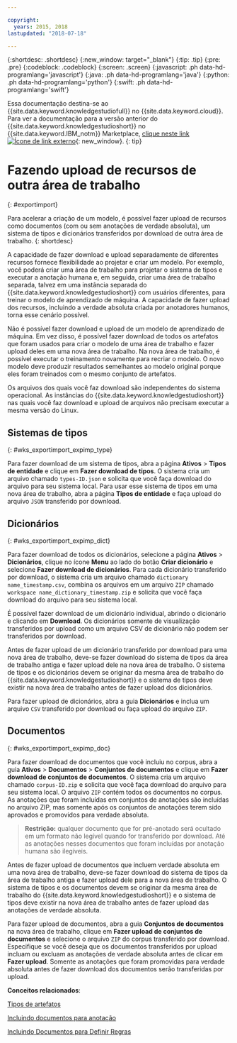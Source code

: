 ```yaml
---

copyright:
  years: 2015, 2018
lastupdated: "2018-07-18"

---
```


{:shortdesc: .shortdesc}
{:new_window: target="_blank"}
{:tip: .tip}
{:pre: .pre}
{:codeblock: .codeblock}
{:screen: .screen}
{:javascript: .ph data-hd-programlang='javascript'}
{:java: .ph data-hd-programlang='java'}
{:python: .ph data-hd-programlang='python'}
{:swift: .ph data-hd-programlang='swift'}

Essa documentação destina-se ao {{site.data.keyword.knowledgestudiofull}} no {{site.data.keyword.cloud}}. Para ver a documentação para a versão anterior do {{site.data.keyword.knowledgestudioshort}} no {{site.data.keyword.IBM_notm}} Marketplace, [clique neste link ![Ícone de link externo](../../icons/launch-glyph.svg "Ícone de link externo")](https://console.bluemix.net/docs/services/knowledge-studio/exportimport.html){: new_window}.
{: tip}

# Fazendo upload de recursos de outra área de trabalho
{: #exportimport}

Para acelerar a criação de um modelo, é possível fazer upload de recursos como documentos (com ou sem anotações de verdade absoluta), um sistema de tipos e dicionários transferidos por download de outra área de trabalho.
{: shortdesc}

A capacidade de fazer download e upload separadamente de diferentes recursos fornece flexibilidade ao projetar e criar um modelo. Por exemplo, você poderá criar uma área de trabalho para projetar o sistema de tipos e executar a anotação humana e, em seguida, criar uma área de trabalho separada, talvez em uma instância separada do {{site.data.keyword.knowledgestudioshort}} com usuários diferentes, para treinar o modelo de aprendizado de máquina. A capacidade de fazer upload dos recursos, incluindo a verdade absoluta criada por anotadores humanos, torna esse cenário possível.

Não é possível fazer download e upload de um modelo de aprendizado de máquina. Em vez disso, é possível fazer download de todos os artefatos que foram usados para criar o modelo de uma área de trabalho e fazer upload deles em uma nova área de trabalho. Na nova área de trabalho, é possível executar o treinamento novamente para recriar o modelo. O novo modelo deve produzir resultados semelhantes ao modelo original porque eles foram treinados com o mesmo conjunto de artefatos.

Os arquivos dos quais você faz download são independentes do sistema operacional. As instâncias do {{site.data.keyword.knowledgestudioshort}} nas quais você faz download e upload de arquivos não precisam executar a mesma versão do Linux.

## Sistemas de tipos
{: #wks_exportimport_expimp_type}

Para fazer download de um sistema de tipos, abra a página **Ativos** > **Tipos de entidade** e clique em **Fazer download de tipos**. O sistema cria um arquivo chamado `types-ID.json` e solicita que você faça download do arquivo para seu sistema local. Para usar esse sistema de tipos em uma nova área de trabalho, abra a página **Tipos de entidade** e faça upload do arquivo `JSON` transferido por download.

## Dicionários
{: #wks_exportimport_expimp_dict}

Para fazer download de todos os dicionários, selecione a página **Ativos** > **Dicionários**, clique no ícone **Menu** ao lado do botão **Criar dicionário** e selecione **Fazer download de dicionários**. Para cada dicionário transferido por download, o sistema cria um arquivo chamado `dictionary name_timestamp.csv`, combina os arquivos em um arquivo `ZIP` chamado `workspace name_dictionary_timestamp.zip` e solicita que você faça download do arquivo para seu sistema local.

É possível fazer download de um dicionário individual, abrindo o dicionário e clicando em **Download**. Os dicionários somente de visualização transferidos por upload como um arquivo CSV de dicionário não podem ser transferidos por download.

Antes de fazer upload de um dicionário transferido por download para uma nova área de trabalho, deve-se fazer download do sistema de tipos da área de trabalho antiga e fazer upload dele na nova área de trabalho. O sistema de tipos e os dicionários devem se originar da mesma área de trabalho do {{site.data.keyword.knowledgestudioshort}} e o sistema de tipos deve existir na nova área de trabalho antes de fazer upload dos dicionários.

Para fazer upload de dicionários, abra a guia **Dicionários** e inclua um arquivo `CSV` transferido por download ou faça upload do arquivo `ZIP`.

## Documentos
{: #wks_exportimport_expimp_doc}

Para fazer download de documentos que você incluiu no corpus, abra a guia **Ativos** > **Documentos** > **Conjuntos de documentos** e clique em **Fazer download de conjuntos de documentos**. O sistema cria um arquivo chamado `corpus-ID.zip` e solicita que você faça download do arquivo para seu sistema local. O arquivo `ZIP` contém todos os documentos no corpus. As anotações que foram incluídas em conjuntos de anotações são incluídas no arquivo ZIP, mas somente após os conjuntos de anotações terem sido aprovados e promovidos para verdade absoluta.

> **Restrição:** qualquer documento que for pré-anotado será ocultado em um formato não legível quando for transferido por download. Até as anotações nesses documentos que foram incluídas por anotação humana são ilegíveis.

Antes de fazer upload de documentos que incluem verdade absoluta em uma nova área de trabalho, deve-se fazer download do sistema de tipos da área de trabalho antiga e fazer upload dele para a nova área de trabalho. O sistema de tipos e os documentos devem se originar da mesma área de trabalho do {{site.data.keyword.knowledgestudioshort}} e o sistema de tipos deve existir na nova área de trabalho antes de fazer upload das anotações de verdade absoluta.

Para fazer upload de documentos, abra a guia **Conjuntos de documentos** na nova área de trabalho, clique em **Fazer upload de conjuntos de documentos** e selecione o arquivo `ZIP` do corpus transferido por download. Especifique se você deseja que os documentos transferidos por upload incluam ou excluam as anotações de verdade absoluta antes de clicar em **Fazer upload**. Somente as anotações que foram promovidas para verdade absoluta antes de fazer download dos documentos serão transferidas por upload.

**Conceitos relacionados**:

[Tipos de artefatos](/docs/services/watson-knowledge-studio/artifacts.html)

[Incluindo documentos para anotação](/docs/services/watson-knowledge-studio/documents-for-annotation.html)

[ Incluindo Documentos para Definir Regras ](/docs/services/watson-knowledge-studio/rule-annotator-add-doc.html)
